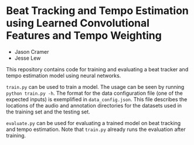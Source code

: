 # Beat Tracking and Tempo Estimation using Learned Convolutional Features and Tempo Weighting

* Jason Cramer
* Jesse Lew

This repository contains code for training and evaluating a beat tracker and tempo estimation model using neural networks.

`train.py` can be used to train a model. The usage can be seen by running `python train.py -h`. The format for the data configuration file (one of the expected inputs) is exemplified in `data_config.json`. This file describes the locations of the audio and annotation directories for the datasets used in the training set and the testing set.

`evaluate.py` can be used for evaluating a trained model on beat tracking and tempo estimation. Note that `train.py` already runs the evaluation after training.


